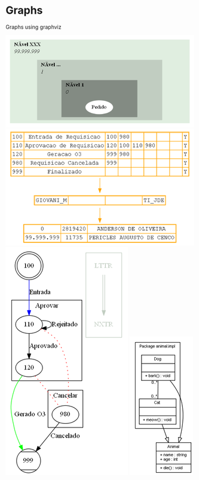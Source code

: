 # Graphs
Graphs using graphviz

![AprovaçõesOM.png](/AprovaçõesOM.png)
![ConfiguraçãoOM.png](/ConfiguraçãoOM.png)
![FluxostatusOM.png](/FluxostatusOM.png)
![UMLexample.png](/UMLexample.png)